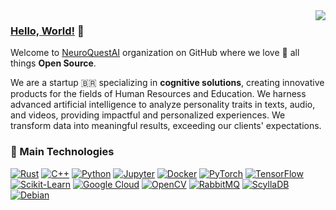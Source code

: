 <img align="right" src="https://visitor-badge.laobi.icu/badge?page_id=NeuroQuestAi">

### [Hello, World!](https://neuroquest.ai/) 👋

Welcome to [NeuroQuestAI](https://neuroquest.ai/) organization on GitHub where we love :orange_heart: all things **Open Source**.

We are a startup 🇧🇷 specializing in **cognitive solutions**, creating innovative products for the fields of Human Resources and Education. We 
harness advanced artificial intelligence to analyze personality traits in texts, audio, and videos, providing impactful and personalized experiences. We transform 
data into meaningful results, exceeding our clients' expectations.

### 🧰 Main Technologies

[![Rust](https://img.shields.io/badge/Rust-000000?style=for-the-badge&logo=rust&logoColor=white)](https://www.rust-lang.org/)
[![C++](https://img.shields.io/badge/C++-00599C?style=for-the-badge&logo=c%2b%2b&logoColor=white)](https://isocpp.org/)
[![Python](https://img.shields.io/badge/Python-3776AB?style=for-the-badge&logo=python&logoColor=white)](https://www.python.org)
[![Jupyter](https://img.shields.io/badge/Jupyter-F37626?style=for-the-badge&logo=jupyter&logoColor=white)](https://jupyter.org/)
[![Docker](https://img.shields.io/badge/Docker-2496ED?style=for-the-badge&logo=docker&logoColor=white)](https://www.docker.com/)
[![PyTorch](https://img.shields.io/badge/PyTorch-EE4C2C?style=for-the-badge&logo=pytorch&logoColor=white)](https://pytorch.org/)
[![TensorFlow](https://img.shields.io/badge/TensorFlow-FF6F00?style=for-the-badge&logo=tensorflow&logoColor=white)](https://www.tensorflow.org/)
[![Scikit-Learn](https://img.shields.io/badge/Scikit--Learn-F7931E?style=for-the-badge&logo=scikit-learn&logoColor=white)](https://scikit-learn.org/)
[![Google Cloud](https://img.shields.io/badge/Google%20Cloud-4285F4?style=for-the-badge&logo=googlecloud&logoColor=white)](https://cloud.google.com/)
[![OpenCV](https://img.shields.io/badge/OpenCV-5C3EE8?style=for-the-badge&logo=opencv&logoColor=white)](https://www.opencv.org/)
[![RabbitMQ](https://img.shields.io/badge/RabbitMQ-FF6600?style=for-the-badge&logo=rabbitmq&logoColor=white)](https://www.rabbitmq.com/)
[![ScyllaDB](https://img.shields.io/badge/ScyllaDB-00B8F4?style=for-the-badge&logo=scylladb&logoColor=white)](https://www.scylladb.com/)
[![Debian](https://img.shields.io/badge/Debian-A81D33?style=for-the-badge&logo=debian&logoColor=white)](https://www.debian.org/)


